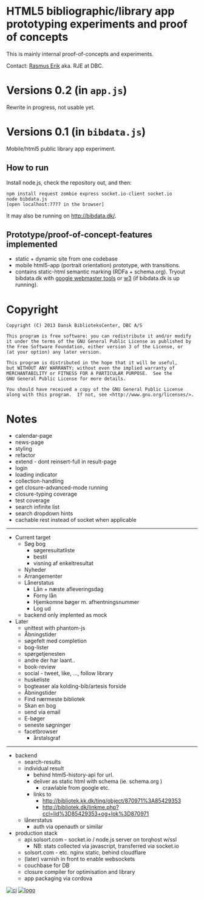 # HTML5 bibliographic/library app prototyping experiments and proof of concepts

This is mainly internal proof-of-concepts and experiments. 

Contact: [Rasmus Erik](http://rasmuserik.com) aka. RJE at DBC.


# Versions 0.2 (in `app.js`)

Rewrite in progress, not usable yet.

# Versions 0.1 (in `bibdata.js`)

Mobile/html5 public library app experiment.

## How to run

Install node.js, check the repository out, and then:

    npm install request zombie express socket.io-client socket.io
    node bibdata.js
    [open localhost:7777 in the browser]

It may also be running on http://bibdata.dk/.

## Prototype/proof-of-concept-features implemented

- static + dynamic site from one codebase
- mobile html5-app (portrait orientation) prototype, with transitions.
- contains static-html semantic marking (RDFa + schema.org). Tryout bibdata.dk with [google webmaster tools](https://www.google.com/webmasters/tools/richsnippets?url=http%3A%2F%2Fbibdata.dk%2Fwork%2F870971%3A73214424) or [w3](http://www.w3.org/2007/08/pyRdfa/extract?uri=http://bibdata.dk/work/710100:44251205) (if bibdata.dk is up running).

# Copyright

    Copyright (C) 2013 Dansk BiblioteksCenter, DBC A/S

    This program is free software: you can redistribute it and/or modify
    it under the terms of the GNU General Public License as published by
    the Free Software Foundation, either version 3 of the License, or
    (at your option) any later version.

    This program is distributed in the hope that it will be useful,
    but WITHOUT ANY WARRANTY; without even the implied warranty of
    MERCHANTABILITY or FITNESS FOR A PARTICULAR PURPOSE.  See the
    GNU General Public License for more details.

    You should have received a copy of the GNU General Public License
    along with this program.  If not, see <http://www.gnu.org/licenses/>.

# Notes

- calendar-page
- news-page
- styling
- refactor
- extend - dont reinsert-full in result-page
- login
- loading indicator
- collection-handling
- get closure-advanced-mode running
- closure-typing coverage
- test coverage
- search infinite list
- search dropdown hints
- cachable rest instead of socket when applicable

----

- Current target
    - Søg bog
        - søgeresultatliste
        - bestil
        - visning af enkeltresultat
    - Nyheder 
    - Arrangementer
    - Lånerstatus
        - Lån + næste afleveringsdag
        - Forny lån
        - Hjemkomne bøger m. afhentningsnummer
        - Log ud
    - backend only implented as mock
- Later
    - unittest with phantom-js
    - Åbningstider
    - søgefelt med completion
    - bog-lister
    - spørgetjenesten
    - andre der har laant..
    - book-review
    - social - tweet, like, ..., follow library
    - huskeliste
    - bogteaser ala kolding-bib/artesis forside
    - Åbningstider
    - Find nærmeste bibliotek
    - Skan en bog
    - send via email
    - E-bøger
    - seneste søgninger
    - facetbrowser
        - årstalsgraf

----

- backend
    - search-results
    - individual result
        - behind html5-history-api for url.
        - deliver as static html with schema (ie. schema.org )
            - crawlable from google etc.
        - links to
            - http://bibliotek.kk.dk/ting/object/870971%3A85429353
            - http://bibliotek.dk/linkme.php?ccl=lid%3D85429353+og+lok%3D870971
    - lånerstatus
        - auth via openauth or similar
- production stack
    - api.solsort.com - socket.io / node.js server on torqhost w/ssl
        - NB: stats collected via javascript, transferred via socket.io
    - solsort.com - etc. nginx static, behind cloudflare
    - (later) varnish in front to enable websockets
    - couchbase for DB
    - closure compiler for optimisation and library
    - app packaging via cordova

[![ci](https://secure.travis-ci.org/DBC-as/bibapp.png)](http://travis-ci.org/DBC-as/bibapp)
[![logo](https://ssl.solsort.com/github-solsort.png?dbc-bibapp)](https://ssl.solsort.com/github-solsort.html?dbc-bibapp)
